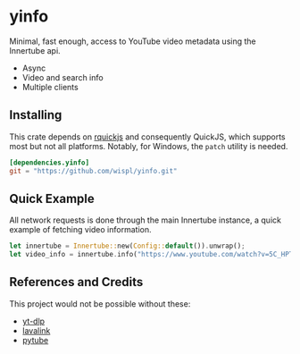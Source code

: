 # yinfo

Minimal, fast enough, access to YouTube video metadata using the Innertube api.

* Async
* Video and search info
* Multiple clients

## Installing

This crate depends on [rquickjs](https://github.com/delskayn/rquickjs) and consequently QuickJS, which supports most but not all platforms.
Notably, for Windows, the `patch` utility is needed.

```toml
[dependencies.yinfo]
git = "https://github.com/wispl/yinfo.git"
```

## Quick Example

All network requests is done through the main Innertube instance, a quick
example of fetching video information.

```rust
let innertube = Innertube::new(Config::default()).unwrap();
let video_info = innertube.info("https://www.youtube.com/watch?v=5C_HPTJg5ek").await.unwrap();
```

## References and Credits

This project would not be possible without these:

* [yt-dlp](https://github.com/yt-dlp/yt-dlp)
* [lavalink](https://github.com/lavalink-devs/youtube-source)
* [pytube](https://github.com/pytube/pytube)

